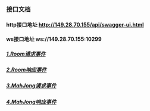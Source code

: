 ### 接口文档

#### http接口地址 http://149.28.70.155/api/swagger-ui.html

#### ws接口地址 ws://149.28.70.155:10299
##### <a href="docs/1.Room请求事件.md">1.Room请求事件</a>
##### <a href="docs/2.Room响应事件.md">2.Room响应事件</a>
##### <a href="docs/3.MahJong请求事件.md">3.MahJong请求事件</a>
##### <a href="docs/4.MahJong响应事件.md">4.MahJong响应事件</a>
